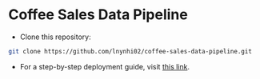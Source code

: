 # Coffee Sales Data Pipeline

- Clone this repository:
```bash
git clone https://github.com/lnynhi02/coffee-sales-data-pipeline.git
```
- For a step-by-step deployment guide, visit <a href='https://lnynhi02.github.io/coffee-sales-dp-docs/' target='_blank'>this link</a>.








